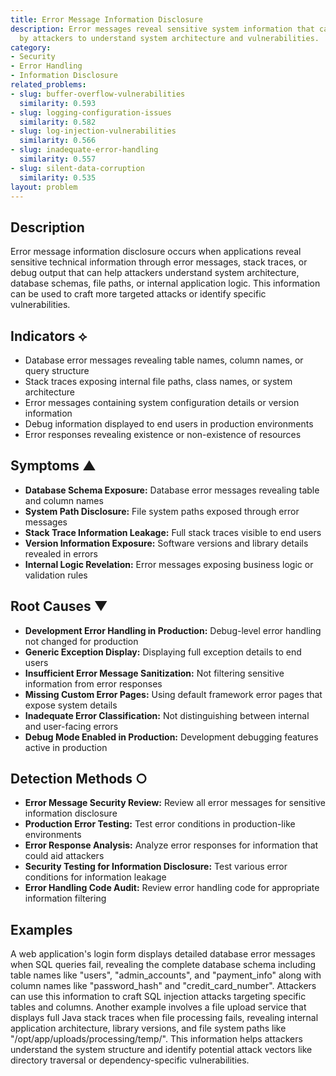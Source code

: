 ```yaml
---
title: Error Message Information Disclosure
description: Error messages reveal sensitive system information that can be exploited
  by attackers to understand system architecture and vulnerabilities.
category:
- Security
- Error Handling
- Information Disclosure
related_problems:
- slug: buffer-overflow-vulnerabilities
  similarity: 0.593
- slug: logging-configuration-issues
  similarity: 0.582
- slug: log-injection-vulnerabilities
  similarity: 0.566
- slug: inadequate-error-handling
  similarity: 0.557
- slug: silent-data-corruption
  similarity: 0.535
layout: problem
---
```


## Description

Error message information disclosure occurs when applications reveal sensitive technical information through error messages, stack traces, or debug output that can help attackers understand system architecture, database schemas, file paths, or internal application logic. This information can be used to craft more targeted attacks or identify specific vulnerabilities.

## Indicators ⟡

- Database error messages revealing table names, column names, or query structure
- Stack traces exposing internal file paths, class names, or system architecture
- Error messages containing system configuration details or version information
- Debug information displayed to end users in production environments
- Error responses revealing existence or non-existence of resources

## Symptoms ▲

- **Database Schema Exposure:** Database error messages revealing table and column names
- **System Path Disclosure:** File system paths exposed through error messages
- **Stack Trace Information Leakage:** Full stack traces visible to end users
- **Version Information Exposure:** Software versions and library details revealed in errors
- **Internal Logic Revelation:** Error messages exposing business logic or validation rules

## Root Causes ▼

- **Development Error Handling in Production:** Debug-level error handling not changed for production
- **Generic Exception Display:** Displaying full exception details to end users
- **Insufficient Error Message Sanitization:** Not filtering sensitive information from error responses
- **Missing Custom Error Pages:** Using default framework error pages that expose system details
- **Inadequate Error Classification:** Not distinguishing between internal and user-facing errors
- **Debug Mode Enabled in Production:** Development debugging features active in production

## Detection Methods ○

- **Error Message Security Review:** Review all error messages for sensitive information disclosure
- **Production Error Testing:** Test error conditions in production-like environments
- **Error Response Analysis:** Analyze error responses for information that could aid attackers
- **Security Testing for Information Disclosure:** Test various error conditions for information leakage
- **Error Handling Code Audit:** Review error handling code for appropriate information filtering

## Examples

A web application's login form displays detailed database error messages when SQL queries fail, revealing the complete database schema including table names like "users", "admin_accounts", and "payment_info" along with column names like "password_hash" and "credit_card_number". Attackers can use this information to craft SQL injection attacks targeting specific tables and columns. Another example involves a file upload service that displays full Java stack traces when file processing fails, revealing internal application architecture, library versions, and file system paths like "/opt/app/uploads/processing/temp/". This information helps attackers understand the system structure and identify potential attack vectors like directory traversal or dependency-specific vulnerabilities.